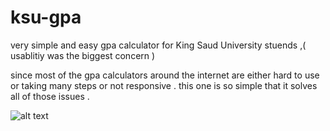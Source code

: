 # ksu-gpa
very simple and easy gpa calculator for King Saud University stuends ,( usablitiy was the biggest concern ) 


since most of the gpa calculators around the internet are either hard to use or taking many steps or not responsive . this one is so simple that it solves all of those issues .

![alt text](https://github.com/WadhahEssam/ksu-gpa/blob/master/ksu-gpa-image.png)
